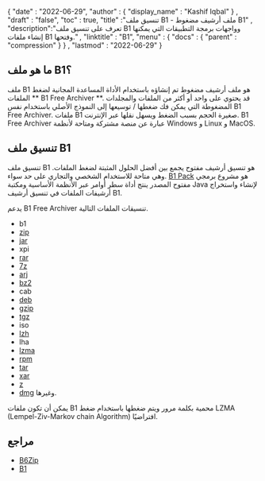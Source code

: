 {
  "date" : "2022-06-29",
  "author" : {
    "display_name" : "Kashif Iqbal"
} ,
  "draft" : "false",
  "toc" : true,
  "title" :"تنسيق ملف B1 - ملف أرشيف مضغوط B1" ,
  "description":"تعرف على تنسيق ملف B1 وواجهات برمجة التطبيقات التي يمكنها إنشاء ملفات B1 وفتحها." ,
  "linktitle" : "B1",
  "menu" : {
    "docs" : {
      "parent" : "compression"
}
} ,
  "lastmod" : "2022-06-29"
}

## ما هو ملف B1؟

ملف B1 هو ملف أرشيف مضغوط تم إنشاؤه باستخدام الأداة المساعدة المجانية لضغط الملفات ** B1 Free Archiver **. قد يحتوي على واحد أو أكثر من الملفات والمجلدات المضغوطة التي يمكن فك ضغطها / توسيعها إلى النموذج الأصلي باستخدام نفس B1 Free Archiver. ملفات B1 صغيرة الحجم بسبب الضغط ويسهل نقلها عبر الإنترنت. B1 Free Archiver عبارة عن منصة مشتركة ومتاحة لأنظمة Windows و Linux و MacOS.

## تنسيق ملف B1

تنسيق ملف B1 هو تنسيق أرشيف مفتوح يجمع بين أفضل الحلول المثبتة لضغط الملفات. وهي متاحة للاستخدام الشخصي والتجاري على حد سواء. [B1 Pack](https://github.com/b1-pack/b1-pack) هو مشروع برمجي مفتوح المصدر ينتج أداة سطر أوامر عبر الأنظمة الأساسية ومكتبة Java لإنشاء واستخراج أرشيفات الملفات في تنسيق أرشيف B1.

يدعم B1 Free Archiver تنسيقات الملفات التالية.

* b1
* [zip](/ar/compression/zip/)
* [jar](/ar/programming/jar/)
* xpi
* [rar](/ar/compression/rar/)
* [7z](/ar/compression/7z/)
* [arj](/ar/compression/arj/)
* [bz2](/ar/compression/bz2/)
* cab
* [deb](/ar/compression/deb/)
* [gzip](/ar/compression/gzip/)
* [tgz](/ar/compression/tgz/)
* iso
* [lzh](/ar/compression/lzh/)
* lha
* [lzma](/ar/compression/lzma/)
* [rpm](/ar/compression/rpm/)
* [tar](/ar/compression/tar/)
* [xar](/ar/compression/xar/)
* [z](/ar/compression/z/)
* [dmg](/ar/compression/dmg/) وغيرها.

يمكن أن تكون ملفات B1 محمية بكلمة مرور ويتم ضغطها باستخدام ضغط LZMA (Lempel-Ziv-Markov chain Algorithm) افتراضيًا.

## مراجع

* [B6Zip](http://b6zip.com)
* [B1](https://b1.org/)

